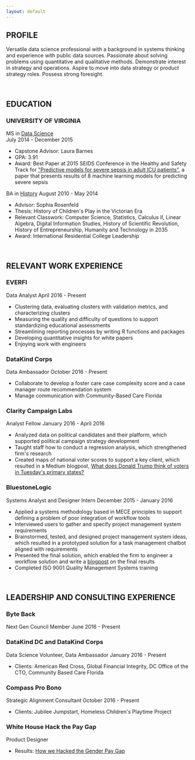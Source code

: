 ```yaml
---
layout: default
---
```


## PROFILE 
Versatile data science professional with a background in systems thinking and experience with public data sources. Passionate about solving problems using quantitative and qualitative methods. Demonstrate interest in strategy and operations. Aspire to move into data strategy or product strategy roles. Possess strong foresight.

 <br>
 
## EDUCATION
 
### UNIVERSITY OF VIRGINIA
MS in [Data Science](https://dsi.virginia.edu/)  
July 2014 - December 2015
* Capstone Advisor: Laura Barnes  
* GPA: 3.91
* Award: Best Paper at 2015 SEIDS Conference in the Healthy and Safety Track for ["Predictive models for severe sepsis in adult ICU patients"](http://ieeexplore.ieee.org/document/7116970/), a paper that presents results of 8 machine learning models for predicting severe sepsis
 
BA in [History](http://as.virginia.edu)
August 2010 - May 2014
* Advisor: Sophia Rosenfeld
* Thesis: History of Children's Play in the Victorian Era
* Relevant Classwork: Computer Science, Statistics, Calculus II, Linear Algebra, Digital Information Studies, History of Scientific Revolution, History of Entrepreneurship, Humanity and Technology in 2035
* Award: International Residential College Leadership
 
<br>
 
## RELEVANT WORK EXPERIENCE

### EVERFI
Data Analyst
April 2016 - Present
* Clustering data, evaluating clusters with validation metrics, and characterizing clusters
* Measuring the quality and difficulty of questions to support standardizing educational assessments
* Streamlining reporting processes by writing R functions and packages
* Developing quantitative insights for white papers
* Enjoying work with engineers
 
### DataKind Corps
Data Ambassador
October 2016 - Present
* Collaborate to develop a foster care case complexity score and a case manager route recommendation system
* Manage communication with Community-Based Care Florida
 
### Clarity Campaign Labs
Analyst Fellow
January 2016 - April 2016
* Analyzed data on political candidates and their platform, which supported political campaign strategy development
* Taught staff how to conduct a regression analysis, which strengthened firm's research
* Created maps of national voter scores to support a key client, which resulted in a Medium blogpost, [What does Donald Trump think of voters in Tuesday's primary states?](https://www.linkedin.com/in/margaret-furr-1567b062/detail/treasury/position:771912109/?entityUrn=urn%3Ali%3Afs_treasuryMedia%3A(ACoAAA1Jr9IBcbODSfDhZqb7EuRSFxQYgmBHmi0%2C51163099))
 
### BluestoneLogic
Systems Analyst and Designer Intern
December 2015 - January 2016
* Applied a systems methodology based in MECE principles to support defining a problem of poor integration of workflow tools
* Interviewed users to gather and specify project management system requirements
* Brainstormed, tested, and designed project management system ideas, which resulted in a prototyped solution for a task management chatbot aligned with requirements
* Presented the final solution, which enabled the firm to engineer a workflow solution and write a [blogpost](https://medium.com/bluestone-logic/these-are-in-fact-the-bots-we-were-looking-for-4ec2ca108fc2) on the final results
* Completed ISO 9001 Quality Management Systems training
 
<br>
 
## LEADERSHIP AND CONSULTING EXPERIENCE
 
### Byte Back
Next Gen Council Member
June 2016 - Present

### DataKind DC and DataKind Corps
Data Science Volunteer, Data Ambassador
January 2016 - Present
* Clients: American Red Cross, Global Financial Integrity, DC Office of the CTO, Community Based Care Florida
 
### Compass Pro Bono
Strategic Alignment Consultant
October 2016 - Present
* Clients: Jubilee Jumpstart, Homeless Children's Playtime Project 
 
### White House Hack the Pay Gap
Product Designer
* Results: [How we Hacked the Gender Pay Gap](https://medium.com/presidential-innovation-fellows/how-we-hacked-the-gender-pay-gap-1d7a9304950)

<br> 
